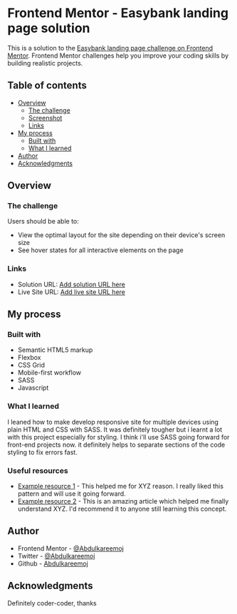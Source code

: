 # Frontend Mentor - Easybank landing page solution

This is a solution to the [Easybank landing page challenge on Frontend Mentor](https://www.frontendmentor.io/challenges/easybank-landing-page-WaUhkoDN). Frontend Mentor challenges help you improve your coding skills by building realistic projects.

## Table of contents

- [Overview](#overview)
  - [The challenge](#the-challenge)
  - [Screenshot](#screenshot)
  - [Links](#links)
- [My process](#my-process)
  - [Built with](#built-with)
  - [What I learned](#what-i-learned)
- [Author](#author)
- [Acknowledgments](#acknowledgments)

## Overview

### The challenge

Users should be able to:

- View the optimal layout for the site depending on their device's screen size
- See hover states for all interactive elements on the page
 
### Links

- Solution URL: [Add solution URL here](https://your-solution-url.com)
- Live Site URL: [Add live site URL here](https://your-live-site-url.com)

## My process

### Built with

- Semantic HTML5 markup
- Flexbox
- CSS Grid
- Mobile-first workflow
- SASS
- Javascript

### What I learned

I leaned how to make develop responsive site for multiple devices using plain HTML and CSS with SASS. It was definitely tougher but i learnt a lot with this project especially for styling.
I think i'll use SASS going forward for front-end projects now. it definitely helps to separate sections of the code styling to fix errors fast.

### Useful resources

- [Example resource 1](https://www.example.com) - This helped me for XYZ reason. I really liked this pattern and will use it going forward.
- [Example resource 2](https://www.example.com) - This is an amazing article which helped me finally understand XYZ. I'd recommend it to anyone still learning this concept.

## Author

- Frontend Mentor - [@Abdulkareemoj](https://www.frontendmentor.io/profile/yourusername)
- Twitter - [@Abdulkareemoj](https://www.twitter.com/yourusername)
- Github - [Abdulkareemoj](https://www.github.com/Abdulkareemoj)

## Acknowledgments

Definitely coder-coder, thanks
